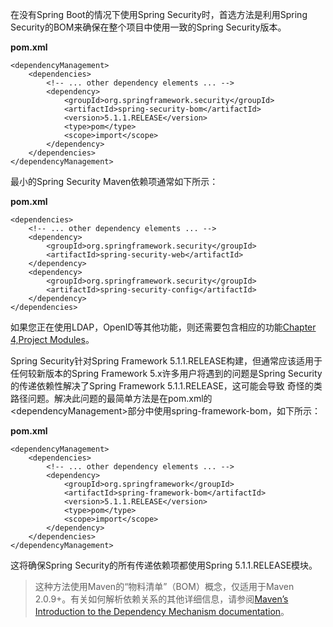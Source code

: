 在没有Spring Boot的情况下使用Spring Security时，首选方法是利用Spring Security的BOM来确保在整个项目中使用一致的Spring Security版本。

**pom.xml**

```
<dependencyManagement>
    <dependencies>
        <!-- ... other dependency elements ... -->
        <dependency>
            <groupId>org.springframework.security</groupId>
            <artifactId>spring-security-bom</artifactId>
            <version>5.1.1.RELEASE</version>
            <type>pom</type>
            <scope>import</scope>
        </dependency>
    </dependencies>
</dependencyManagement>
```

最小的Spring Security Maven依赖项通常如下所示：

**pom.xml**

```
<dependencies>
    <!-- ... other dependency elements ... -->
    <dependency>
        <groupId>org.springframework.security</groupId>
        <artifactId>spring-security-web</artifactId>
    </dependency>
    <dependency>
        <groupId>org.springframework.security</groupId>
        <artifactId>spring-security-config</artifactId>
    </dependency>
</dependencies>
```

如果您正在使用LDAP，OpenID等其他功能，则还需要包含相应的功能[Chapter 4,Project Modules](https://docs.spring.io/spring-security/site/docs/5.1.1.RELEASE/reference/htmlsingle/#modules)。

Spring Security针对Spring Framework 5.1.1.RELEASE构建，但通常应该适用于任何较新版本的Spring Framework 5.x许多用户将遇到的问题是Spring Security的传递依赖性解决了Spring Framework 5.1.1.RELEASE，这可能会导致 奇怪的类路径问题。解决此问题的最简单方法是在pom.xml的&lt;dependencyManagement&gt;部分中使用spring-framework-bom，如下所示：

**pom.xml**

```
<dependencyManagement>
    <dependencies>
        <!-- ... other dependency elements ... -->
        <dependency>
            <groupId>org.springframework</groupId>
            <artifactId>spring-framework-bom</artifactId>
            <version>5.1.1.RELEASE</version>
            <type>pom</type>
            <scope>import</scope>
        </dependency>
    </dependencies>
</dependencyManagement>
```

这将确保Spring Security的所有传递依赖项都使用Spring 5.1.1.RELEASE模块。

> 这种方法使用Maven的“物料清单”（BOM）概念，仅适用于Maven 2.0.9+。有关如何解析依赖关系的其他详细信息，请参阅[Maven’s Introduction to the Dependency Mechanism documentation](https://maven.apache.org/guides/introduction/introduction-to-dependency-mechanism.html)。



